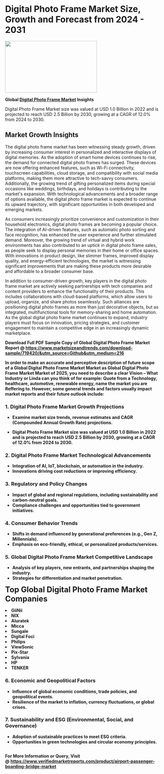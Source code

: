 <H1>Digital Photo Frame Market Size, Growth and Forecast from 2024 - 2031</H1><img class="aligncenter size-medium wp-image-584254" src="https://thirdeyenews.in/wp-content/uploads/2024/09/Global-Market-Research-300x168.jpeg" alt="" width="300" height="168" /><p><strong>Global&nbsp;<a href="https://www.marketsizeandtrends.com/download-sample/719420/&amp;utm_source=Github&utm_medium=216">Digital Photo Frame Market</a> Insights</strong></p><p>Digital Photo Frame Market size was valued at USD 1.0 Billion in 2022 and is projected to reach USD 2.5 Billion by 2030, growing at a CAGR of 12.0% from 2024 to 2030.</p><p><h2>Market Growth Insights</h2> <p>The digital photo frame market has been witnessing steady growth, driven by increasing consumer interest in personalized and interactive displays of digital memories. As the adoption of smart home devices continues to rise, the demand for connected digital photo frames has surged. These devices are now offering enhanced features, such as Wi-Fi connectivity, touchscreen capabilities, cloud storage, and compatibility with social media platforms, making them more attractive to tech-savvy consumers. Additionally, the growing trend of gifting personalized items during special occasions like weddings, birthdays, and holidays is contributing to the market's expansion. With technological advancements and a broader range of options available, the digital photo frame market is expected to continue its upward trajectory, with significant opportunities in both developed and emerging markets.</p> <p><strong></strong></p> <p>As consumers increasingly prioritize convenience and customization in their household electronics, digital photo frames are becoming a popular choice. The integration of AI-driven features, such as automatic photo sorting and face recognition, has enhanced the user experience and further stimulated demand. Moreover, the growing trend of virtual and hybrid work environments has also contributed to an uptick in digital photo frame sales, as people seek to display personal memories in their home or office spaces. With innovations in product design, like slimmer frames, improved display quality, and energy-efficient technologies, the market is witnessing significant improvements that are making these products more desirable and affordable to a broader consumer base.</p> <p>In addition to consumer-driven growth, key players in the digital photo frame market are actively seeking partnerships with tech companies and content providers to enhance the functionality of their products. This includes collaborations with cloud-based platforms, which allow users to upload, organize, and share photos seamlessly. Such alliances are positioning digital photo frames as more than just decorative objects, but as integrated, multifunctional tools for memory-sharing and home automation. As the global digital photo frame market continues to expand, industry players must focus on innovation, pricing strategies, and customer engagement to maintain a competitive edge in an increasingly dynamic marketplace.</p> <p><strong></p><p><span class=""><strong>Download Full PDF Sample Copy of Global Digital Photo Frame Market Report</strong> @ <a href="https://www.marketsizeandtrends.com/download-sample/719420/&amp;utm_source=Github&utm_medium=216" target="_blank">https://www.marketsizeandtrends.com/download-sample/719420/&amp;utm_source=Github&utm_medium=216</a></span></p><p>In order to make an accurate and perceptive description of future scope of a Global&nbsp;Digital Photo Frame Market Market as Global&nbsp;Digital Photo Frame Market Market of 2025, you need to describe a clear Vision &ndash; What Industry or Linda can you think of for example: Quote from a Technology, healthcare, automotive, renewable energy, name the market you are Reffering to. However, some general trends and factors usually impact market reports and their future outlook include:</p><h3>1.&nbsp;<strong>Digital Photo Frame Market Growth Projections</strong></h3><ul><li>Examine market size trends, revenue estimates and CAGR (Compounded Annual Growth Rate) projections.</li><li><p>Digital Photo Frame Market size was valued at USD 1.0 Billion in 2022 and is projected to reach USD 2.5 Billion by 2030, growing at a CAGR of 12.0% from 2024 to 2030.</p></li></ul><h3>2.&nbsp;<strong>Digital Photo Frame Market Technological Advancements</strong></h3><ul><li>Integration of AI, IoT, blockchain, or automation in the industry.</li><li>Innovations driving cost reductions or improving efficiency.</li></ul><h3>3.&nbsp;<strong>Regulatory and Policy Changes</strong></h3><ul><li>Impact of global and regional regulations, including sustainability and carbon-neutral goals.</li><li>Compliance challenges and opportunities tied to government initiatives.</li></ul><h3>4.&nbsp;<strong>Consumer Behavior Trends</strong></h3><ul><li>Shifts in demand influenced by generational preferences (e.g., Gen Z, Millennials).</li><li>Emphasis on eco-friendly, ethical, or personalized products/services.</li></ul><h3>5.&nbsp;<strong>Global Digital Photo Frame Market Competitive Landscape</strong></h3><ul><li>Analysis of key players, new entrants, and partnerships shaping the industry.</li><li>Strategies for differentiation and market penetration.</li></ul><p data-pm-slice="1 1 []"><span style="color: inherit; font-family: inherit; font-size: 25px;">Top Global Digital Photo Frame Market Companies</span></p><div class="" data-test-id=""><p><li> GiiNii</li><li> NIX</li><li> Aluratek</li><li> Micca</li><li> Sungale</li><li> Digital Foci</li><li> Philips</li><li> ViewSonic</li><li> Pix-Star</li><li> Sylvania</li><li> HP</li><li> TENKER</li></p></div><h3>6.&nbsp;<strong>Economic and Geopolitical Factors</strong></h3><ul><li>Influence of global economic conditions, trade policies, and geopolitical events.</li><li>Resilience of the market to inflation, currency fluctuations, or global crises.</li></ul><h3>7.&nbsp;<strong>Sustainability and ESG (Environmental, Social, and Governance)</strong></h3><ul><li>Adoption of sustainable practices to meet ESG criteria.</li><li>Opportunities in green technologies and circular economy principles.</li></ul><h2><strong style="font-size: 14px;">For More Information or Query, Visit @&nbsp;</strong><a style="background-color: #ffffff; font-size: 14px;" href="https://www.marketsizeandtrends.com/report/digital-photo-frame-market/" target="_blank">https://www.verifiedmarketreports.com/product/airport-passenger-boarding-bridge-market</a></h2>
